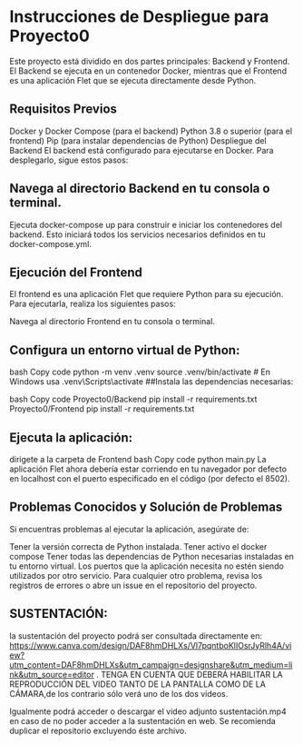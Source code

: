 
# Instrucciones de Despliegue para Proyecto0
Este proyecto está dividido en dos partes principales: Backend y Frontend. El Backend se ejecuta en un contenedor Docker, mientras que el Frontend es una aplicación Flet que se ejecuta directamente desde Python.

## Requisitos Previos
Docker y Docker Compose (para el backend)
Python 3.8 o superior (para el frontend)
Pip (para instalar dependencias de Python)
Despliegue del Backend
El backend está configurado para ejecutarse en Docker. Para desplegarlo, sigue estos pasos:

## Navega al directorio Backend en tu consola o terminal.

Ejecuta docker-compose up para construir e iniciar los contenedores del backend.
Esto iniciará todos los servicios necesarios definidos en tu docker-compose.yml.

## Ejecución del Frontend
El frontend es una aplicación Flet que requiere Python para su ejecución. Para ejecutarla, realiza los siguientes pasos:

Navega al directorio Frontend en tu consola o terminal.

## Configura un entorno virtual de Python:

bash
Copy code
python -m venv .venv
source .venv/bin/activate  # En Windows usa .venv\Scripts\activate
##Instala las dependencias necesarias:

bash
Copy code
Proyecto0/Backend pip install -r requirements.txt
Proyecto0/Frontend pip install -r requirements.txt

## Ejecuta la aplicación:
dirigete a la carpeta de Frontend
bash
Copy code
python main.py
La aplicación Flet ahora debería estar corriendo en tu navegador por defecto en localhost con el puerto especificado en el código (por defecto el 8502).

## Problemas Conocidos y Solución de Problemas
Si encuentras problemas al ejecutar la aplicación, asegúrate de:

Tener la versión correcta de Python instalada.
Tener activo el docker compose
Tener todas las dependencias de Python necesarias instaladas en tu entorno virtual.
Los puertos que la aplicación necesita no estén siendo utilizados por otro servicio.
Para cualquier otro problema, revisa los registros de errores o abre un issue en el repositorio del proyecto.


## SUSTENTACIÓN:
la sustentación del proyecto podrá ser consultada directamente en: https://www.canva.com/design/DAF8hmDHLXs/Vl7pqntboKlIOsrJyRlh4A/view?utm_content=DAF8hmDHLXs&utm_campaign=designshare&utm_medium=link&utm_source=editor . TENGA EN CUENTA QUE DEBERÁ HABILITAR LA REPRODUCCIÓN DEL VIDEO TANTO DE LA PANTALLA COMO DE LA CÁMARA,de los contrario sólo verá uno de los dos videos.

Igualmente podrá acceder o descargar el video adjunto sustentación.mp4 en caso de no poder acceder a la sustentación en web. Se recomienda duplicar el repositorio excluyendo éste archivo.


